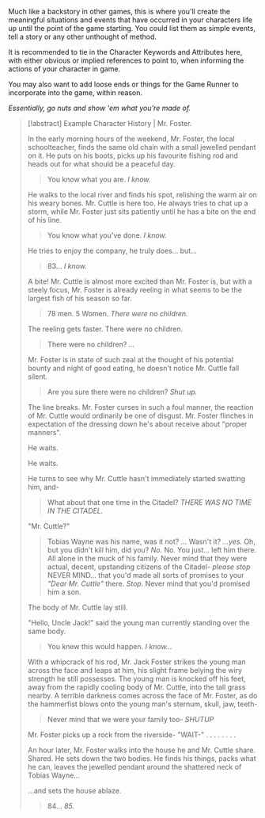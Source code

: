 Much like a backstory in other games, this is where you'll create the meaningful situations and events that have occurred in your characters life up until the point of the game starting. You could list them as simple events, tell a story or any other unthought of method.

It is recommended to tie in the Character Keywords and Attributes here, with either obvious or implied references to point to, when informing the actions of your character in game. 

You may also want to add loose ends or things for the Game Runner to incorporate into the game, within reason. 

_Essentially, go nuts and show 'em what you're made of._

>[!abstract] Example Character History | Mr. Foster.
>
>In the early morning hours of the weekend, Mr. Foster, the local schoolteacher, finds the same old chain with a small jewelled pendant on it. He puts on his boots, picks up his favourite fishing rod and heads out for what should be a peaceful day.
>
>>You know what you are.
>_I know._
>
>He walks to the local river and finds his spot, relishing the warm air on his weary bones.
>Mr. Cuttle is here too. He always tries to chat up a storm, while Mr. Foster just sits patiently until he has a bite on the end of his line.
>
>>You know what you've done.
>_I know._
>
>He tries to enjoy the company, he truly does... but... 
>
>>83...
>_I know._
>
>A bite! Mr. Cuttle is almost more excited than Mr. Foster is, but with a steely focus, Mr. Foster is already reeling in what seems to be the largest fish of his season so far.
>
>>78 men. 5 Women.
>_There were no children._
>
>The reeling gets faster. There were no children.
>
>>There were no children?
>_..._
>
>Mr. Foster is in state of such zeal at the thought of his potential bounty and night of good eating, he doesn't notice Mr. Cuttle fall silent. 
>
>>Are you sure there were no children?
>_Shut up._
>
>The line breaks. Mr. Foster curses in such a foul manner, the reaction of Mr. Cuttle would ordinarily be one of disgust. Mr. Foster flinches in expectation of the dressing down he's about receive about "proper manners".
>
>He waits.
>
>He waits.
>
>He turns to see why Mr. Cuttle hasn't immediately started swatting him, and-
>
>>What about that one time in the Citadel?
>_THERE WAS NO TIME IN THE CITADEL._
>
>"Mr. Cuttle?"
>
>>Tobias Wayne was his name, was it not?
>_..._
>>Wasn't it?
>_...yes._
>>Oh, but you didn't kill him, did you?
>_No._
>>No. You just... left him there. All alone in the muck of his family. Never mind that they were actual, decent, upstanding citizens of the Citadel-
>_please stop_
>>NEVER MIND... that you'd made all sorts of promises to your _"Dear Mr. Cuttle"_ there.
>_Stop._
>>Never mind that you'd promised him a son.
>
>The body of Mr. Cuttle lay still. 
>
>"Hello, Uncle Jack!" said the young man currently standing over the same body.
>
>>You knew this would happen.
>_I know..._
>
>With a whipcrack of his rod, Mr. Jack Foster strikes the young man across the face and leaps at him, his slight frame belying the wiry strength he still possesses.
>The young man is knocked off his feet, away from the rapidly cooling body of Mr. Cuttle, into the tall grass nearby.
>A terrible darkness comes across the face of Mr. Foster, as do the hammerfist blows onto the young man's sternum, skull, jaw, teeth- 
>
>>Never mind that we were your family too-
>_SHUTUP_
>
>Mr. Foster picks up a rock from the riverside-
>"WAIT-"
>.
>.
>.
>.
>.
>.
>.
>.
>
>An hour later, Mr. Foster walks into the house he and Mr. Cuttle share. Shared. He sets down the two bodies. He finds his things, packs what he can, leaves the jewelled pendant around the shattered neck of Tobias Wayne... 
>
>…and sets the house ablaze.
>
>>84...
>_85._








